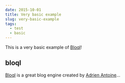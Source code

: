 ```yaml
---
date: 2015-10-01
title: Very basic example
slug: very-basic-example
tags:
  - test
  - basic
---
```


This is a very basic example of [Bloql](https://github.com/adriantoine/bloql)!

bloql
-----

[Bloql](https://github.com/adriantoine/bloql) is a great blog engine created by [Adrien Antoine](http://adriantoine.com/)...
